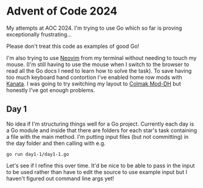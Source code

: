 # Advent of Code 2024

My attempts at AOC 2024. I'm trying to use Go which so far is proving exceptionally frustrating...

Please don't treat this code as examples of good Go!

I'm also trying to use [Neovim](https://neovim.io) from my terminal without needing to touch my mouse. (I'm still having to use the mouse when I switch to the browser to read all the Go docs I need to learn how to solve the task).
To save having too much keyboard hand contortion I've enabled home row mods with [Kanata](https://github.com/jtroo/kanata). I was going to try switching my layout to [Colmak Mod-DH](https://colemakmods.github.io/mod-dh/) but honestly I've got enough problems.
## Day 1
No idea if I'm structuring things well for a Go project. Currently each day is a Go module and inside that there are folders for each star's task containing a file with the main method. I'm putting input files (but not committing) in the day folder and then calling with e.g.
```
go run day1-1/day1-1.go
```
Let's see if I refine this over time. It'd be nice to be able to pass in the input to be used rather than have to edit the source to use example input but I haven't figured out command line args yet!
